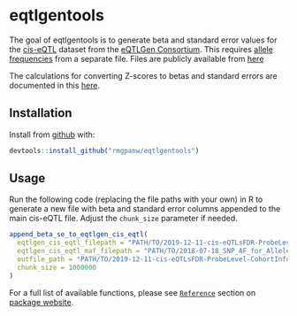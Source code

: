 
<!-- README.md is generated from README.Rmd. Please edit that file -->

# eqtlgentools

<!-- badges: start -->

<!-- badges: end -->

The goal of eqtlgentools is to generate beta and standard error values
for the
[cis-eQTL](https://molgenis26.gcc.rug.nl/downloads/eqtlgen/cis-eqtl/README_cis)
dataset from the [eQTLGen Consortium](https://www.eqtlgen.org/). This
requires [allele
frequencies](https://molgenis26.gcc.rug.nl/downloads/eqtlgen/cis-eqtl/README_allele_frequency)
from a separate file. Files are publicly available from
[here](https://www.eqtlgen.org/cis-eqtls.html)

The calculations for converting Z-scores to betas and standard errors
are documented in this
[here](https://molgenis26.gcc.rug.nl/downloads/eqtlgen/cis-eqtl/README_allele_frequency).

## Installation

Install from [github](https://github.com/rmgpanw/eqtlgentools) with:

``` r
devtools::install_github("rmgpanw/eqtlgentools")
```

## Usage

Run the following code (replacing the file paths with your own) in R to
generate a new file with beta and standard error columns appended to the
main cis-eQTL file. Adjust the `chunk_size` parameter if needed.

``` r
append_beta_se_to_eqtlgen_cis_eqtl(
  eqtlgen_cis_eqtl_filepath = "PATH/TO/2019-12-11-cis-eQTLsFDR-ProbeLevel-CohortInfoRemoved-BonferroniAdded.txt",
  eqtlgen_cis_eqtl_maf_filepath = "PATH/TO/2018-07-18_SNP_AF_for_AlleleB_combined_allele_counts_and_MAF_pos_added.txt",
  outfile_path = "PATH/TO/2019-12-11-cis-eQTLsFDR-ProbeLevel-CohortInfoRemoved-BonferroniAdded-beta-se.txt",
  chunk_size = 1000000
)
```

For a full list of available functions, please see
[`Reference`](https://rmgpanw.github.io/eqtlgentools/reference/index.html)
section on [package website](https://rmgpanw.github.io/eqtlgentools/).
